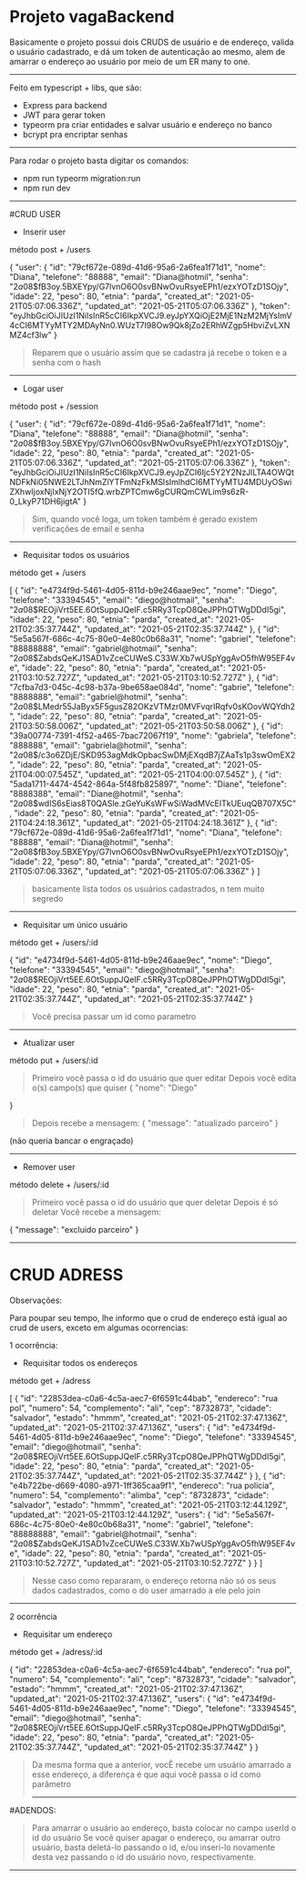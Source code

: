 # Projeto vagaBackend


Basicamente o projeto possui dois CRUDS de usuário e de endereço, valida o usuário cadastrado, e dá um token de autenticação ao mesmo, alem de amarrar o endereço ao usuário por meio de um ER many to one.
*******************************************************************************************
Feito em typescript + libs, que são:

- Express para backend
- JWT para gerar token
- typeorm pra criar entidades e salvar usuário e endereço no banco
- bcrypt pra encriptar senhas

******************************************************************************************

Para rodar o projeto basta digitar os comandos:

- npm run typeorm migration:run
- npm run dev

******************************************************************************************

#CRUD USER


- Inserir user

método post + /users

{
  "user": {
    "id": "79cf672e-089d-41d6-95a6-2a6fea1f71d1",
    "nome": "Diana",
    "telefone": "88888",
    "email": "Diana@hotmil",
    "senha": "$2a$08$fB3oy.5BXEYpy/G7lvnO6O0svBNwOvuRsyeEPh1/ezxYOTzD1SOjy",
    "idade": 22,
    "peso": 80,
    "etnia": "parda",
    "created_at": "2021-05-21T05:07:06.336Z",
    "updated_at": "2021-05-21T05:07:06.336Z"
  },
  "token": "eyJhbGciOiJIUzI1NiIsInR5cCI6IkpXVCJ9.eyJpYXQiOjE2MjE1NzM2MjYsImV4cCI6MTYyMTY2MDAyNn0.WUzT7I98Ow9Qk8jZo2ERhWZgp5HbviZvLXNMZ4cf3lw"
}

>Reparem que o usuário assim que se cadastra já recebe o token e a senha com o hash

****************************************************************************************
- Logar user

método post + /session

{
  "user": {
    "id": "79cf672e-089d-41d6-95a6-2a6fea1f71d1",
    "nome": "Diana",
    "telefone": "88888",
    "email": "Diana@hotmil",
    "senha": "$2a$08$fB3oy.5BXEYpy/G7lvnO6O0svBNwOvuRsyeEPh1/ezxYOTzD1SOjy",
    "idade": 22,
    "peso": 80,
    "etnia": "parda",
    "created_at": "2021-05-21T05:07:06.336Z",
    "updated_at": "2021-05-21T05:07:06.336Z"
  },
  "token": "eyJhbGciOiJIUzI1NiIsInR5cCI6IkpXVCJ9.eyJpZCI6Ijc5Y2Y2NzJlLTA4OWQtNDFkNi05NWE2LTJhNmZlYTFmNzFkMSIsImlhdCI6MTYyMTU4MDUyOSwiZXhwIjoxNjIxNjY2OTI5fQ.wrbZPTCmw6gCURQmCWLim9s6zR-0_LkyP71DH6jigtA"
}

>Sim, quando você loga, um token também é gerado
>existem verificações de email e senha

****************************************************************************************

- Requisitar todos os usuários

método get + /users

[
  {
    "id": "e4734f9d-5461-4d05-811d-b9e246aae9ec",
    "nome": "Diego",
    "telefone": "33394545",
    "email": "diego@hotmail",
    "senha": "$2a$08$REOjiVrt5EE.6OtSuppJQeIF.c5RRy3TcpO8QeJPPhQTWgDDdI5gi",
    "idade": 22,
    "peso": 80,
    "etnia": "parda",
    "created_at": "2021-05-21T02:35:37.744Z",
    "updated_at": "2021-05-21T02:35:37.744Z"
  },
  {
    "id": "5e5a567f-686c-4c75-80e0-4e80c0b68a31",
    "nome": "gabriel",
    "telefone": "88888888",
    "email": "gabriel@hotmail",
    "senha": "$2a$08$ZabdsQeKJ1SAD1vZceCUWeS.C33W.Xb7wUSpYggAvO5fhW95EF4ve",
    "idade": 22,
    "peso": 80,
    "etnia": "parda",
    "created_at": "2021-05-21T03:10:52.727Z",
    "updated_at": "2021-05-21T03:10:52.727Z"
  },
  {
    "id": "7cfba7d3-045c-4c98-b37a-9be658ae084d",
    "nome": "gabrie",
    "telefone": "8888888",
    "email": "gabriel@hotmil",
    "senha": "$2a$08$LMedr55JaByx5F5gusZ82OKzVTMzr0MVFvqrIRqfv0sKOovWQYdh2",
    "idade": 22,
    "peso": 80,
    "etnia": "parda",
    "created_at": "2021-05-21T03:50:58.006Z",
    "updated_at": "2021-05-21T03:50:58.006Z"
  },
  {
    "id": "39a00774-7391-4f52-a465-7bac72067f19",
    "nome": "gabriela",
    "telefone": "888888",
    "email": "gabriela@hotmil",
    "senha": "$2a$08$/c3o6ZDjE/SKD953agMdkOpbacSwDMjEXqdB7jZAaTs1p3swOmEX2",
    "idade": 22,
    "peso": 80,
    "etnia": "parda",
    "created_at": "2021-05-21T04:00:07.545Z",
    "updated_at": "2021-05-21T04:00:07.545Z"
  },
  {
    "id": "5ada1711-4474-4542-864a-5f48fb825897",
    "nome": "Diane",
    "telefone": "8888388",
    "email": "Diane@hotmil",
    "senha": "$2a$08$wdIS6sEias8T0QASle.zGeYuKsWFwSiWadMVcEITkUEuqQB707X5C",
    "idade": 22,
    "peso": 80,
    "etnia": "parda",
    "created_at": "2021-05-21T04:24:18.361Z",
    "updated_at": "2021-05-21T04:24:18.361Z"
  },
  {
    "id": "79cf672e-089d-41d6-95a6-2a6fea1f71d1",
    "nome": "Diana",
    "telefone": "88888",
    "email": "Diana@hotmil",
    "senha": "$2a$08$fB3oy.5BXEYpy/G7lvnO6O0svBNwOvuRsyeEPh1/ezxYOTzD1SOjy",
    "idade": 22,
    "peso": 80,
    "etnia": "parda",
    "created_at": "2021-05-21T05:07:06.336Z",
    "updated_at": "2021-05-21T05:07:06.336Z"
  }
]

>basicamente lista todos os usuários cadastrados, n tem muito segredo

***************************************************************************************

- Requisitar um único usuário

método get + /users/:id

{
  "id": "e4734f9d-5461-4d05-811d-b9e246aae9ec",
  "nome": "Diego",
  "telefone": "33394545",
  "email": "diego@hotmail",
  "senha": "$2a$08$REOjiVrt5EE.6OtSuppJQeIF.c5RRy3TcpO8QeJPPhQTWgDDdI5gi",
  "idade": 22,
  "peso": 80,
  "etnia": "parda",
  "created_at": "2021-05-21T02:35:37.744Z",
  "updated_at": "2021-05-21T02:35:37.744Z"
}

>Você precisa passar um id como parametro

***************************************************************************************

- Atualizar user

método put + /users/:id

>Primeiro você passa o id do usuário que quer editar
>Depois você edita o(s) campo(s) que quiser
{
  "nome": "Diego"
  
}

>Depois recebe a mensagem:
>{
  "message": "atualizado parceiro"
}

(não queria bancar o engraçado)

***************************************************************************************

- Remover user

método delete + /users/:id

>Primeiro você passa o id do usuário que quer deletar
>Depois é só deletar
>Você recebe a mensagem:

{
  "message": "excluido parceiro"
}

***************************************************************************************

# CRUD ADRESS

Observações:

Para poupar seu tempo, lhe informo que o crud de endereço está igual ao crud de users, exceto em algumas ocorrencias:


1 ocorrência:

- Requisitar todos os endereços

método get + /adress

[
  {
    "id": "22853dea-c0a6-4c5a-aec7-6f6591c44bab",
    "endereco": "rua pol",
    "numero": 54,
    "complemento": "ali",
    "cep": "8732873",
    "cidade": "salvador",
    "estado": "hmmm",
    "created_at": "2021-05-21T02:37:47.136Z",
    "updated_at": "2021-05-21T02:37:47.136Z",
    "users": {
      "id": "e4734f9d-5461-4d05-811d-b9e246aae9ec",
      "nome": "Diego",
      "telefone": "33394545",
      "email": "diego@hotmail",
      "senha": "$2a$08$REOjiVrt5EE.6OtSuppJQeIF.c5RRy3TcpO8QeJPPhQTWgDDdI5gi",
      "idade": 22,
      "peso": 80,
      "etnia": "parda",
      "created_at": "2021-05-21T02:35:37.744Z",
      "updated_at": "2021-05-21T02:35:37.744Z"
    }
  },
  {
    "id": "e4b722be-d669-4080-a971-1ff365caa9f1",
    "endereco": "rua policia",
    "numero": 54,
    "complemento": "alimba",
    "cep": "8732873",
    "cidade": "salvador",
    "estado": "hmmm",
    "created_at": "2021-05-21T03:12:44.129Z",
    "updated_at": "2021-05-21T03:12:44.129Z",
    "users": {
      "id": "5e5a567f-686c-4c75-80e0-4e80c0b68a31",
      "nome": "gabriel",
      "telefone": "88888888",
      "email": "gabriel@hotmail",
      "senha": "$2a$08$ZabdsQeKJ1SAD1vZceCUWeS.C33W.Xb7wUSpYggAvO5fhW95EF4ve",
      "idade": 22,
      "peso": 80,
      "etnia": "parda",
      "created_at": "2021-05-21T03:10:52.727Z",
      "updated_at": "2021-05-21T03:10:52.727Z"
    }
  }
]

>Nesse caso como repararam, o endereço retorna não só os seus dados cadastrados, como o do user amarrado a ele pelo join

****************************************************************************************
2 ocorrência


- Requisitar um endereço

método get + /adress/:id

{
  "id": "22853dea-c0a6-4c5a-aec7-6f6591c44bab",
  "endereco": "rua pol",
  "numero": 54,
  "complemento": "ali",
  "cep": "8732873",
  "cidade": "salvador",
  "estado": "hmmm",
  "created_at": "2021-05-21T02:37:47.136Z",
  "updated_at": "2021-05-21T02:37:47.136Z",
  "users": {
    "id": "e4734f9d-5461-4d05-811d-b9e246aae9ec",
    "nome": "Diego",
    "telefone": "33394545",
    "email": "diego@hotmail",
    "senha": "$2a$08$REOjiVrt5EE.6OtSuppJQeIF.c5RRy3TcpO8QeJPPhQTWgDDdI5gi",
    "idade": 22,
    "peso": 80,
    "etnia": "parda",
    "created_at": "2021-05-21T02:35:37.744Z",
    "updated_at": "2021-05-21T02:35:37.744Z"
  }
}

> Da mesma forma que a anterior, vocÊ recebe um usuário amarrado a esse endereço, a diferença é que aqui você passa o id como parâmetro
> *************************************************************************************

#ADENDOS:

>Para amarrar o usuário ao endereço, basta colocar no campo userId o id do usuário
>Se você quiser apagar o endereço, ou amarrar outro usuário, basta deletá-lo passando o id, e/ou inseri-lo novamente desta vez passando o id do usuário novo, respectivamente.



****************************************************************************************

